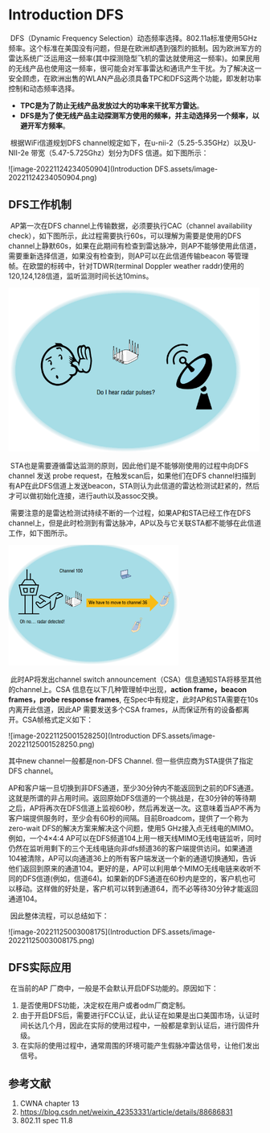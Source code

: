 # Introduction DFS

​		DFS（Dynamic Frequency Selection）动态频率选择。802.11a标准使用5GHz频率。这个标准在美国没有问题，但是在欧洲却遇到强烈的抵制。
​		因为欧洲军方的雷达系统广泛运用这一频率(其中探测隐型飞机的雷达就使用这一频率)。如果民用的无线产品也使用这一频率，很可能会对军事雷达和通讯产生干扰。为了解决这一安全顾虑，在欧洲出售的WLAN产品必须具备TPC和DFS这两个功能，即发射功率控制和动态频率选择。

- **TPC是为了防止无线产品发放过大的功率来干扰军方雷达**。
- **DFS是为了使无线产品主动探测军方使用的频率，并主动选择另一个频率，以避开军方频率**。

​		根据WiFi信道规划DFS channel规定如下，在u-nii-2（5.25-5.35GHz）以及U-NII-2e 带宽（5.47-5.725Ghz）划分为DFS 信道。如下图所示：

![image-20221124234050904](Introduction DFS.assets/image-20221124234050904.png)

## DFS工作机制

​		AP第一次在DFS channel上传输数据，必须要执行CAC（channel availability check），如下图所示，此过程需要执行60s，可以理解为需要是使用的DFS channel上静默60s，如果在此期间有检查到雷达脉冲，则AP不能够使用此信道，需要重新选择信道，如果没有检查到，则AP可以在此信道传输beacon 等管理帧。在欧盟的标砖中，针对TDWR(terminal Doppler weather raddr)使用的120,124,128信道，监听监测时间长达10mins。

<img src="Introduction DFS.assets/image-20221124235932041.png" alt="image-20221124235932041" style="zoom:67%;" />

​		STA也是需要遵循雷达监测的原则，因此他们是不能够刚使用的过程中向DFS channel 发送 probe request，在触发scan后，如果他们在DFS channel扫描到有AP在此DFS信道上发送beacon，STA则认为此信道的雷达检测试赶紧的，然后才可以做初始化连接，进行auth以及assoc交换。

​		需要注意的是雷达检测试持续不断的一个过程，如果AP和STA已经工作在DFS channel上，但是此时检测到有雷达脉冲，AP以及与它关联STA都不能够在此信道工作，如下图所示。

<img src="Introduction DFS.assets/image-20221125000741791.png" alt="image-20221125000741791" style="zoom:50%;" />

​		此时AP将发出channel switch announcement（CSA）信息通知STA将移至其他的channel上。CSA 信息在以下几种管理帧中出现，**action frame，beacon frames，probe response frames**,  在Spec中有规定，此时AP和STA需要在10s内离开此信道，因此AP 需要发送多个CSA frames，从而保证所有的设备都离开。CSA帧格式定义如下：

![image-20221125001528250](Introduction DFS.assets/image-20221125001528250.png)

其中new channel一般都是non-DFS Channel. 但一些供应商为STA提供了指定DFS channel。

​		AP和客户端一旦切换到非DFS通道，至少30分钟内不能返回到之前的DFS通道。这就是所谓的非占用时间。返回原始DFS信道的一个挑战是，在30分钟的等待期之后，AP将再次在DFS信道上监视60秒，然后再发送一次。这意味着当AP不再为客户端提供服务时，至少会有60秒的间隔。目前Broadcom，提供了一个称为zero-wait  DFS的解决方案来解决这个问题，使用5 GHz接入点无线电的MIMO。例如，一个4×4:4 AP可以在DFS频道104上用一根天线MIMO无线电链监听，同时仍然在监听用剩下的三个无线电链向非dfs频道36的客户端提供访问。如果通道104被清除，AP可以向通道36上的所有客户端发送一个新的通道切换通知，告诉他们返回到原来的通道104。更好的是，AP可以利用单个MIMO无线电链来收听不同的DFS信道(例如，信道64)。如果新的DFS通道在60秒内是空的，客户机也可以移动。这样做的好处是，客户机可以转到通道64，而不必等待30分钟才能返回通道104。

​		因此整体流程，可以总结如下：

![image-20221125003008175](Introduction DFS.assets/image-20221125003008175.png)

## DFS实际应用

​	在当前的AP 厂商中，一般是不会默认开启DFS功能的。原因如下：

1. 是否使用DFS功能，决定权在用户或者odm厂商定制。
2. 由于开启DFS后，需要进行FCC认证，此认证在如果是出口美国市场，认证时间长达几个月，因此在实际的使用过程中，一般都是拿到认证后，进行固件升级。
3. 在实际的使用过程中，通常周围的环境可能产生假脉冲雷达信号，让他们发出信号。

## 参考文献

1. CWNA  chapter 13
2. https://blog.csdn.net/weixin_42353331/article/details/88686831
3. 802.11 spec 11.8



